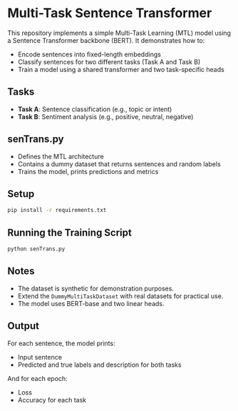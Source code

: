 # Multi-Task Sentence Transformer

This repository implements a simple Multi-Task Learning (MTL) model using a Sentence Transformer backbone (BERT). It demonstrates how to:

- Encode sentences into fixed-length embeddings
- Classify sentences for two different tasks (Task A and Task B)
- Train a model using a shared transformer and two task-specific heads

## Tasks
- **Task A**: Sentence classification (e.g., topic or intent)
- **Task B**: Sentiment analysis (e.g., positive, neutral, negative)

## senTrans.py
- Defines the MTL architecture
- Contains a dummy dataset that returns sentences and random labels
- Trains the model, prints predictions and metrics

## Setup
```bash
pip install -r requirements.txt
```

## Running the Training Script
```bash
python senTrans.py
```

## Notes
- The dataset is synthetic for demonstration purposes.
- Extend the `DummyMultiTaskDataset` with real datasets for practical use.
- The model uses BERT-base and two linear heads.

## Output
For each sentence, the model prints:
- Input sentence
- Predicted and true labels and description for both tasks

And for each epoch:
- Loss
- Accuracy for each task
